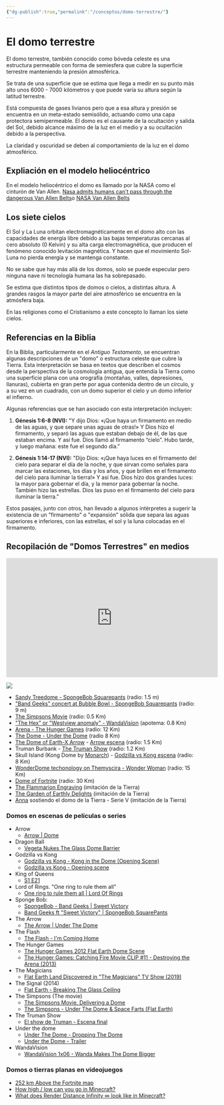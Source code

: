 ```yaml
---
{"dg-publish":true,"permalink":"/conceptos/domo-terrestre/"}
---
```



# El domo terrestre

El domo terrestre, también conocido como bóveda celeste es una estructura permeable con forma de semiesfera que cubre la superficie terrestre manteniendo la presión atmosférica.

Se trata de una superficie que se estima que llega a medir en su punto más alto unos 6000 - 7000 kilómetros y que puede varía su altura según la latitud terrestre.

Está compuesta de gases livianos pero que a esa altura y presión se encuentra en un meta-estado semisólido, actuando como una capa protectora semipermeable. El domo es el causante de la ocultación y salida del Sol, debido alcance máximo de la luz en el medio y a su ocultación debido a la perspectiva.

La claridad y oscuridad se deben al comportamiento de la luz en el domo atmosférico.

## Expliación en el modelo heliocéntrico

En el modelo heliocéntrico el domo es llamado por la NASA como el cinturón de Van Allen. [Nasa admits humans can't pass through the dangerous Van Allen Belts](https://www.youtube.com/watch?v=IDBBUwdyz4I)o [NASA Van Allen Belts](https://www.youtube.com/watch?v=KyZqSWWKmHQ)

## Los siete cielos

El Sol y La Luna orbitan electromagnéticamente en el domo alto con las capacidades de energía libre debido a las bajas temperaturas cercanas al cero absoluto (0 Kelvin) y su alta carga electromagnética, que producen el fenómeno conocido levitación magnética. Y hacen que el movimiento Sol-Luna no pierda energía y se mantenga constante.

No se sabe que hay más allá de los domos, solo se puede especular pero ninguna nave ni tecnología humana las ha sobrepasado.

Se estima que distintos tipos de domos o cielos, a distintas altura. A grandes rasgos la mayor parte del aire atmosférico se encuentra en la atmósfera baja.

En las religiones como el Cristianismo a este concepto lo llaman los siete cielos.

## Referencias en la Biblia

En la Biblia, particularmente en el *Antiguo Testamento*, se encuentran algunas descripciones de un "domo" o estructura celeste que cubre la Tierra. Esta interpretación se basa en textos que describen el cosmos desde la perspectiva de la cosmología antigua, que entendía la Tierra como una superficie plana con una orografía (montañas, valles, depresiones, llanuras), cubierta en gran perte por agua contenida dentro de un círculo, y a su vez en un cuadrado, con un domo superior el cielo y un domo inferior el infierno.

Algunas referencias que se han asociado con esta interpretación incluyen:

1. **Génesis 1:6-8 (NVI):** "Y dijo Dios: «¡Que haya un firmamento en medio de las aguas, y que separe unas aguas de otras!» Y Dios hizo el firmamento, y separó las aguas que estaban debajo de él, de las que estaban encima. Y así fue. Dios llamó al firmamento “cielo”. Hubo tarde, y luego mañana: este fue el segundo día."

2. **Génesis 1:14-17 (NVI):** "Dijo Dios: «¡Que haya luces en el firmamento del cielo para separar el día de la noche, y que sirvan como señales para marcar las estaciones, los días y los años, y que brillen en el firmamento del cielo para iluminar la tierra!» Y así fue. Dios hizo dos grandes luces: la mayor para gobernar el día, y la menor para gobernar la noche. También hizo las estrellas. Dios las puso en el firmamento del cielo para iluminar la tierra."

Estos pasajes, junto con otros, han llevado a algunos intérpretes a sugerir la existencia de un "firmamento" o "expansión" sólida que separa las aguas superiores e inferiores, con las estrellas, el sol y la luna colocadas en el firmamento.

## Recopilación de "Domos Terrestres" en medios 

<iframe width="560" height="315" src="https://www.youtube.com/embed/DdW-Mi4UR5E?si=tNyyY_GnFYnlj1sO" title="YouTube video player" frameborder="0" allow="accelerometer; autoplay; clipboard-write; encrypted-media; gyroscope; picture-in-picture; web-share" referrerpolicy="strict-origin-when-cross-origin" allowfullscreen></iframe>

![](https://i.imgur.com/FE0ryKh.png)


- [Sandy Treedome - SpongeBob Squarepants](https://spongebob.fandom.com/wiki/Sandy_Cheeks%27_treedome) (radio: 1.5 m)
- ["Band Geeks" concert at Bubble Bowl - SpongeBob Squarepants](https://spongebob.fandom.com/wiki/Bubble_Bowl) (radio: 9 m)
- [The Simpsons Movie](https://simpsons.fandom.com/wiki/Dome) (radio: 0.5 Km)
- ["The Hex" or "Westview anomaly" - WandaVision](https://marvelcinematicuniverse.fandom.com/wiki/Westview_Anomaly) (apotema: 0.8 Km)
- [Arena - The Hunger Games](https://thehungergames.fandom.com/wiki/Arena) (radio: 12 Km)
- [The Dome - Under the Dome](https://underthedome.fandom.com/wiki/The_Dome) (radio 8 Km)
- [The Dome of Earth-X Arrow](https://arrow.fandom.com/wiki/Earth-X) - [Arrow escena](https://www.youtube.com/watch?v=aX3RpaBY0aQ) (radio: 1.5 Km)
- Truman Burbank - [The Truman Show](https://en.wikipedia.org/wiki/The_Truman_Show) (radio: 1.2 Km)
- Skull Island (Kong Dome by [Monarch](https://godzilla.fandom.com/wiki/Monarch)) - [Godzilla vs Kong escena](https://www.youtube.com/watch?v=UhLiCUaxVIc) (radio: 8 Km)
- [WonderDome techonology on Themyscira - Wonder Woman](https://wonder-woman.fandom.com/wiki/Themyscira) (radio: 15 Km)
- [Dome of Fortnite](https://dev.epicgames.com/documentation/en-us/fortnite-creative/using-skydome-devices-in-fortnite-creative) (radio: 30 Km)
- [The Flammarion Engraving](https://en.wikipedia.org/wiki/Flammarion_engraving) (imitación de la Tierra)
- [The Garden of Earthly Delights](https://en.wikipedia.org/wiki/The_Garden_of_Earthly_Delights) (imitación de la Tierra)
- [Anna](https://v.fandom.com/wiki/Anna) sostiendo el domo de la Tierra - Serie V (imitación de la Tierra)

### Domos en escenas de películas o series
- Arrow
	- [Arrow | Dome](https://www.youtube.com/watch?v=aX3RpaBY0aQ)
- Dragon Ball
	- [Vegeta Nukes The Glass Dome Barrier](https://www.youtube.com/watch?v=iaUUvv7NL_Q)
- Godzilla vs Kong
	- [Godzilla vs Kong - Kong in the Dome (Opening Scene)](https://www.youtube.com/watch?v=UhLiCUaxVIc)
	- [Godzilla vs Kong - Opening scene](https://www.youtube.com/watch?v=AU0Jn6C6GAw)
- King of Queens
	- [S1 E21](https://www.youtube.com/watch?v=DxLIq-SZaVA)
- Lord of Rings. "One ring to rule them all"
	- [One ring to rule them all | Lord Of Rings](https://www.youtube.com/watch?v=qj139dE7tFI)
- Sponge Bob: 
	- [SpongeBob - Band Geeks | Sweet Victory](https://www.youtube.com/watch?v=EE6wJ_ja9KI)
	- [Band Geeks ft "Sweet Victory" | SpongeBob SquarePants](https://www.youtube.com/watch?v=J3gOVvWjOmY&t=184s)
- The Arrow
	- [The Arrow | Under The Dome](https://www.youtube.com/watch?v=aX3RpaBY0aQ)
- The Flash
	- [The Flash - I'm Coming Home](https://www.youtube.com/watch?v=W0b5HU1qm8M)
- The Hunger Games
	- [The Hunger Games 2012 Flat Earth Dome Scene](https://www.youtube.com/watch?v=MLVo-KKEaxQ)
	- [The Hunger Games: Catching Fire Movie CLIP #11 - Destroying the Arena (2013)](https://www.youtube.com/watch?v=ULUEcET_luU)
- The Magicians
	- [Flat Earth Land Discovered in "The Magicians" TV Show (2019)](https://www.youtube.com/watch?v=WZK_BuEeNXY)
- The Signal (2014)
	- [Flat Earth - Breaking The Glass Ceiling](https://www.youtube.com/watch?v=2hTZGzjp1BY)
- The Simpsons (The movie)
	- [The Simpsons Movie. Delivering a Dome](https://www.youtube.com/watch?v=kPiQiToZn6s)
	- [The Simpsons - Under The Dome & Space Farts (Flat Earth)](https://www.youtube.com/watch?v=njnlI7fOoHI)
- The Truman Show
	- [El show de Truman - Escena final](https://www.youtube.com/watch?v=jrxDDlDdCDI)
- Under the dome
	- [Under The Dome - Dropping The Dome](https://www.youtube.com/watch?v=1syIrrwSIh0)
	- [Under the Dome - Trailer](https://www.youtube.com/watch?v=f_Y5YeYrqUk)
- WandaVision
	- [WandaVision 1x06 - Wanda Makes The Dome Bigger](https://www.youtube.com/watch?v=PCVUl8CsWM0)

### Domos o tierras planas en videojuegos

- [252 km Above the Fortnite map](https://www.youtube.com/watch?v=JNLGtdACHSU)
- [How high / low can you go in Minecraft?](https://www.youtube.com/watch?v=SYuocMFOD6w)
- [What does Render Distance Infinity ∞ look like in Minecraft?](https://www.youtube.com/watch?v=Ff5uWPvtbQg)

